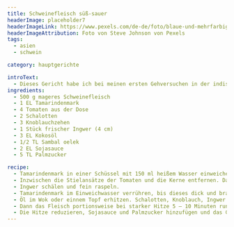 ```yaml
---
title: Schweinefleisch süß-sauer
headerImage: placeholder7
headerImageLink: https://www.pexels.com/de-de/foto/blaue-und-mehrfarbige-abstrakte-malerei-1307114/
headerImageAttribution: Foto von Steve Johnson von Pexels
tags:
  - asien
  - schwein

category: hauptgerichte

introText:
  - Dieses Gericht habe ich bei meinen ersten Gehversuchen in der indischen und indonesischen Küche gekocht.
ingredients:
  - 500 g mageres Schweinefleisch
  - 1 EL Tamarindenmark
  - 4 Tomaten aus der Dose
  - 2 Schalotten
  - 3 Knoblauchzehen
  - 1 Stück frischer Ingwer (4 cm)
  - 3 EL Kokosöl
  - 1/2 TL Sambal oelek
  - 2 EL Sojasauce
  - 5 TL Palmzucker

recipe:
  - Tamarindenmark in einer Schüssel mit 150 ml heißem Wasser einweichen.
  - Inzwischen die Stielansätze der Tomaten und die Kerne entfernen. Das Fruchtfleisch kleinhacken. Das Schweinefleisch kalt abspülen, trockentupfen und in kleine Würfel schnetzeln. Schlotten schälen, halbieren und in dünne Scheiben schneiden. Knoblauch schälen und zerdrücken.
  - Ingwer schälen und fein raspeln.
  - Tamarindenmark im Einweichwasser verrühren, bis dieses dick und braun wird und durch ein Sieb streichen. Den Saft auffangen.
  - Öl im Wok oder einnem Topf erhitzen. Schalotten, Knoblauch, Ingwer und Sambal oelek und ständigem Rühren etwa 3 Minuten darin dünsten.
  - Dann das Fleisch portionsweise bei starker Hitze 5 – 10 Minuten rundherum anbraten. Gehackte Tomaten untermischen. Mit Tamarindensaft ablöschen.
  - Die Hitze reduzieren, Sojasauce und Palmzucker hinzufügen und das Gericht bei schwacher Hitze zugedeckt weitere 30-45 Minten köcheln lassen.
---
```

